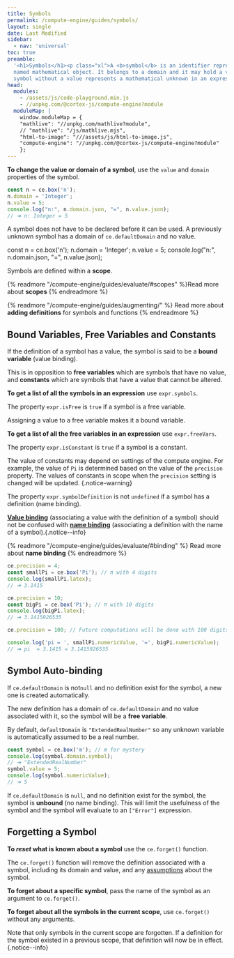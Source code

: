 ```yaml
---
title: Symbols
permalink: /compute-engine/guides/symbols/
layout: single
date: Last Modified
sidebar:
  - nav: 'universal'
toc: true
preamble:
  '<h1>Symbols</h1><p class="xl">A <b>symbol</b> is an identifier representing a
  named mathematical object. It belongs to a domain and it may hold a value. A
  symbol without a value represents a mathematical unknown in an expression.</p>'
head:
  modules:
    - /assets/js/code-playground.min.js
    - //unpkg.com/@cortex-js/compute-engine?module
  moduleMap: |
    window.moduleMap = {
    "mathlive": "//unpkg.com/mathlive?module",
    // "mathlive": "/js/mathlive.mjs",
    "html-to-image": "///assets/js/html-to-image.js",
    "compute-engine": "//unpkg.com/@cortex-js/compute-engine?module"
    };
---
```

<script>
 const ce = new ComputeEngine.ComputeEngine()
</script>

**To change the value or domain of a symbol**, use the `value` and `domain`
properties of the symbol.

```js
const n = ce.box('n');
n.domain = 'Integer';
n.value = 5;
console.log("n:", n.domain.json, "=", n.value.json);
// ➔ n: Integer = 5
```


A symbol does not have to be declared before it can be used. A previously unknown
symbol has a domain of `ce.defaultDomain` and no value.

<code-playground layout="stack" show-line-numbers>
<div slot="javascript">
const n = ce.box('n');
n.domain = 'Integer';
n.value = 5;
console.log("n:", n.domain.json, "=", n.value.json);</div></code-playground>

Symbols are defined within a **scope**.

{% readmore "/compute-engine/guides/evaluate/#scopes" %}Read more about
<strong>scopes</strong> {% endreadmore %}

{% readmore "/compute-engine/guides/augmenting/" %} Read more about
<strong>adding definitions</strong> for symbols and functions {% endreadmore %}


## Bound Variables, Free Variables and Constants

If the definition of a symbol has a value, the symbol is said to be a **bound
variable** (value binding).

This is in opposition to **free variables** which are symbols that have no
value, and **constants** which are symbols that have a value that cannot be
altered.

**To get a list of all the symbols in an expression** use `expr.symbols`.

The property `expr.isFree` is `true` if a symbol is a free variable.

Assigning a value to a free variable makes it a bound variable.

**To get a list of all the free variables in an expression** use
`expr.freeVars`.

The property `expr.isConstant` is `true` if a symbol is a constant.

The value of constants may depend on settings of the compute engine. For
example, the value of `Pi` is determined based on the value of the `precision`
property. The values of constants in scope when the `precision` setting is
changed will be updated. {.notice-warning}

The property `expr.symbolDefinition` is not `undefined` if a symbol has a
definition (name binding).

[**Value binding**](https://en.wikipedia.org/wiki/Free_variables_and_bound_variables)
(associating a value with the definition of a symbol) should not be confused
with [**name binding**](https://en.wikipedia.org/wiki/Name_binding) (associating
a definition with the name of a symbol).{.notice--info}

{% readmore "/compute-engine/guides/evaluate/#binding" %} Read more about
<strong>name binding</strong> {% endreadmore %}

```js
ce.precision = 4;
const smallPi = ce.box('Pi'); // π with 4 digits
console.log(smallPi.latex);
// ➔ 3.1415

ce.precision = 10;
const bigPi = ce.box('Pi'); // π with 10 digits
console.log(bigPi.latex);
// ➔ 3.1415926535

ce.precision = 100; // Future computations will be done with 100 digits

console.log('pi = ', smallPi.numericValue, '=', bigPi.numericValue);
// ➔ pi  = 3.1415 = 3.1415926535
```


## Symbol Auto-binding

If `ce.defaultDomain` is not`null` and no definition exist for the symbol, a new
one is created automatically.

The new definition has a domain of `ce.defaultDomain` and no value associated
with it, so the symbol will be a **free variable**.

By default, `defaultDomain` is `"ExtendedRealNumber"` so any unknown variable is
automatically assumed to be a real number.

```js
const symbol = ce.box('m'); // m for mystery
console.log(symbol.domain.symbol);
// ➔ "ExtendedRealNumber"
symbol.value = 5;
console.log(symbol.numericValue);
// ➔ 5
```

If `ce.defaultDomain` is `null`, and no definition exist for the symbol, the
symbol is **unbound** (no name binding). This will limit the usefulness of the
symbol and the symbol will evaluate to an `["Error"]` expression.

## Forgetting a Symbol

**To _reset_ what is known about a symbol** use the `ce.forget()` function.

The `ce.forget()` function will remove the definition associated with a symbol,
including its domain and value, and any
[assumptions](/compute-engine/guides/assumptions) about the symbol.

**To forget about a specific symbol**, pass the name of the symbol as an argument to
`ce.forget()`.

**To forget about all the symbols in the current scope**, use `ce.forget()` without
any arguments.

Note that only symbols in the current scope are forgotten. If a definition for
the symbol existed in a previous scope, that definition will now be in
effect.{.notice--info}
